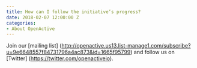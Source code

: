 ```yaml
---
title: How can I follow the initiative’s progress?
date: 2018-02-07 12:00:00 Z
categories:
- About OpenActive
---
```


Join our [mailing list] (http://openactive.us13.list-manage1.com/subscribe?u=9e6648557f84731796a4ac873&id=1665f95799) and follow us on [Twitter] (https://twitter.com/openactiveio). 